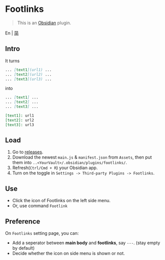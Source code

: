 # Footlinks

> This is an [Obsidian](https://obsidian.md) plugin.

En | [简](https://github.com/DahaWong/obsidian-footlinks/blob/main/README_zh.md)

## Intro
It turns 

```md
... [text1](url1) ...
... [text2](url2) ...
... [text3](url3) ...
```

into

```md
... [text1] ...
... [text2] ...
... [text3] ...

[text1]: url1
[text2]: url2
[text3]: url3
```

## Load
1. Go to [releases].
2. Download the newest `main.js` & `manifest.json` from `Assets`, then put them into `..<YourVault>/.obsidian/plugins/footlinks/`.
3. Refresh(`Ctrl/Cmd + R`) your Obsidian app.
4. Turn on the toggle in `Settings -> Third-party Plugins -> Footlinks`.

## Use
- Click the icon of Footlinks on the left side menu.
- Or, use command `Footlink`

## Preference
On `Footlinks` setting page, you can:
-  Add a seperator between **main body** and **footlinks**, say `---`. (stay empty by default)
- Decide whether the icon on side menu is shown or not.



[releases]: https://github.com/DahaWong/obsidian-footlinks/releases
